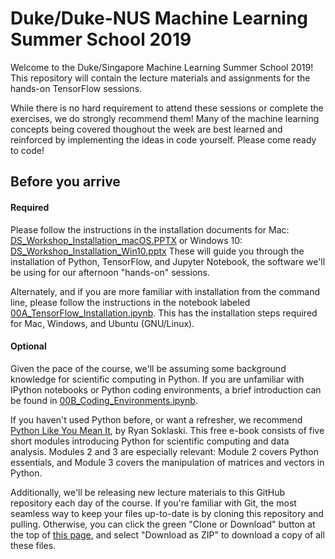 # Duke/Duke-NUS Machine Learning Summer School 2019

Welcome to the Duke/Singapore Machine Learning Summer School 2019!
This repository will contain the lecture materials and assignments for the hands-on TensorFlow sessions.

While there is no hard requirement to attend these sessions or complete the exercises, we do strongly recommend them!
Many of the machine learning concepts being covered thoughout the week are best learned and reinforced by implementing the ideas in code yourself.
Please come ready to code!


## Before you arrive
#### Required
Please follow the instructions in the installation documents for Mac: [DS_Workshop_Installation_macOS.PPTX](https://github.com/jsigman/Duke-Singapore-MLSS-2019/blob/master/DS_Workshop_Installation_macOS.PPTX) or Windows 10: [DS_Workshop_Installation_Win10.pptx](https://github.com/jsigman/Duke-Singapore-MLSS-2019/blob/master/DS_Workshop_Installation_Win10.pptx) These will guide you through the installation of Python, TensorFlow, and Jupyter Notebook, the software we'll be using for our afternoon "hands-on" sessions.

Alternately, and if you are more familiar with installation from the command line, please follow the instructions in the notebook labeled [00A_TensorFlow_Installation.ipynb](https://github.com/jsigman/Duke-Singapore-MLSS-2019/blob/master/00A_TensorFlow_Installation.ipynb). This has the installation steps required for Mac, Windows, and Ubuntu (GNU/Linux).

#### Optional
Given the pace of the course, we'll be assuming some background knowledge for scientific computing in Python.
If you are unfamiliar with IPython notebooks or Python coding environments, a brief introduction can be found in [00B_Coding_Environments.ipynb](https://github.com/jsigman/Duke-Singapore-MLSS-2019/blob/master/00B_Coding_Environments.ipynb).


If you haven't used Python before, or want a refresher, we recommend [Python Like You Mean It](https://www.pythonlikeyoumeanit.com/intro.html), by Ryan Soklaski. This free e-book consists of five short modules introducing Python for scientific computing and data analysis. Modules 2 and 3 are especially relevant: Module 2 covers Python essentials, and Module 3 covers the manipulation of matrices and vectors in Python.

Additionally, we'll be releasing new lecture materials to this GitHub repository each day of the course.
If you're familiar with Git, the most seamless way to keep your files up-to-date is by cloning this repository and pulling.
Otherwise, you can click the green "Clone or Download" button at the top of [this page](https://github.com/jsigman/Duke-Singapore-MLSS-2019), and select "Download as ZIP" to download a copy of all these files.

